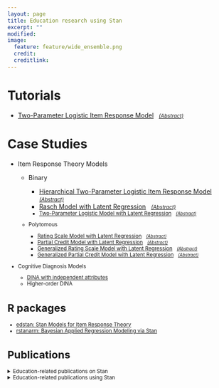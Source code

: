 ```yaml
---
layout: page
title: Education research using Stan
excerpt: ""
modified: 
image:
  feature: feature/wide_ensemble.png
  credit: 
  creditlink: 
---
```


# Tutorials
* [Two-Parameter Logistic Item Response Model](case-studies/tutorial_twopl.html) &nbsp; <small>[_(Abstract)_](../documentation/case-studies#two-parameter-logistic-item-response-model)</small>

# Case Studies
* Item Response Theory Models
  * Binary 
    * [Hierarchical Two-Parameter Logistic Item Response Model](case-studies/hierarchical_2pl.html) &nbsp; <small>[_(Abstract)_](../documentation/case-studies#hierarchical-two-parameter-logistic-item-response-model)</small>
    * [Rasch Model with Latent Regression](case-studies/rasch_latent_reg.html) &nbsp; <small>[_(Abstract)_](../documentation/case-studies#rasch-model-with-latent-regression)
    * [Two-Parameter Logistic Model with Latent Regression](case-studies/2pl_latent_reg.html) &nbsp; <small>[_(Abstract)_](../documentation/case-studies#two-parameter-logistic-model-with-latent-regression)</small>

  * Polytomous
    * [Rating Scale Model with Latent Regression](case-studies/rsm_latent_reg.html) &nbsp; <small>[_(Abstract)_](../documentation/case-studies#rating-scale-model-with-latent-regression)</small>
    * [Partial Credit Model with Latent Regression](case-studies/pcm_latent_reg.html) &nbsp; <small>[_(Abstract)_](../documentation/case-studies#partial-credit-model-with-latent-regression)</small>
    * [Generalized Rating Scale Model with Latent Regression](case-studies/grsm_latent_reg.html) &nbsp; <small>[_(Abstract)_](../documentation/case-studies#generalized-rating-scale-model-with-latent-regression)</small>
    * [Generalized Partial Credit Model with Latent Regression](case-studies/gpcm_latent_reg.html) &nbsp; <small>[_(Abstract)_](../documentation/case-studies#generalized-partial-credit-model-with-latent-regression)</small>

* Cognitive Diagnosis Models
    * [DINA with independent attributes](case-studies/dina_independence.html) 
    * Higher-order DINA

# R packages
* [edstan: Stan Models for Item Response Theory](https://cran.rstudio.com/web/packages/edstan/)
* [rstanarm: Bayesian Applied Regression Modeling via Stan](https://cran.rstudio.com/web/packages/rstanarm/)

# Publications
<details>
<summary>Education-related publications on Stan</summary>


<blockquote>
<p><small>Robert L. Grant, Daniel C. Furr, Bob Carpenter, and Andrew Gelman. 2016. Fitting Bayesian item response models in Stata and Stan. arXiv 1601.03443.</small></p></blockquote>

<small>
> Andrew Gelman, Daniel Lee, and Jiqiang Guo. 2016. Stan: A probabilistic programming language for Bayesian inference and optimization. Journal of Educational and Behavioral Statistics.
</small>

</details>

<details>
<summary>Education-related publications using Stan</summary><p>
<small>
> Gale, Julia, et al. "Student nurse selection and predictability of academic success: The Multiple Mini Interview project." Nurse Education Today 40 (2016): 123-127.

> Tan, Jessica Yik Chian. 2013. Mathematical modelling and statistical analysis of school-based student performance data. Thesis. School of Mathematical Sciences. University of Adelaide. https://digital.library.adelaide.edu.au/dspace/handle/2440/83277
</small>
</p></details>
